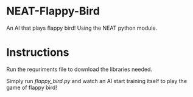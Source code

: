 # NEAT-Flappy-Bird
An AI that plays flappy bird! Using the NEAT python module.

# Instructions
Run the requriments file to download the libraries needed.

Simply run *flappy_bird.py* and watch an AI start training itself to play the game of flappy bird!
